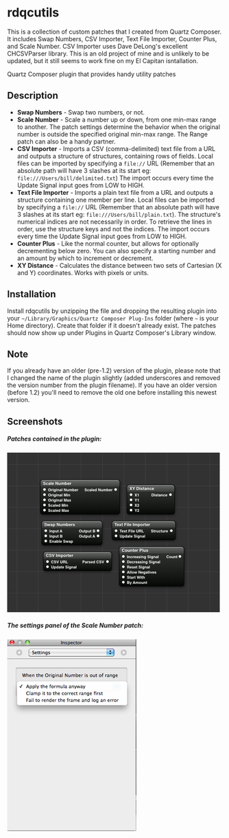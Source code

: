 # rdqcutils

This is a collection of custom patches that I created from Quartz Composer. It includes Swap Numbers, CSV Importer, Text File Importer, Counter Plus, and Scale Number. CSV Importer uses Dave DeLong's excellent CHCSVParser library. This is an old project of mine and is unlikely to be updated, but it still seems to work fine on my El Capitan isntallation.

Quartz Composer plugin that provides handy utility patches

## Description

* **Swap Numbers** - Swap two numbers, or not.
* **Scale Number** - Scale a number up or down, from one min-max range to another. The patch settings determine the behavior when the original number is outside the specified original min-max range. The Range patch can also be a handy partner.
* **CSV Importer** - Imports a CSV (comma-delimited) text file from a URL and outputs a structure of structures, containing rows of fields. Local files can be imported by specifying a `file://` URL (Remember that an absolute path will have 3 slashes at its start eg: `file:///Users/bill/delimited.txt`) The import occurs every time the Update Signal input goes from LOW to HIGH.
* **Text File Importer** - Imports a plain text file from a URL and outputs a structure containing one member per line. Local files can be imported by specifying a `file://` URL (Remember that an absolute path will have 3 slashes at its start eg: `file:///Users/bill/plain.txt`). The structure's numerical indices are not necessarily in order. To retrieve the lines in order, use the structure keys and not the indices. The import occurs every time the Update Signal input goes from LOW to HIGH.
* **Counter Plus** - Like the normal counter, but allows for optionally decrementing below zero. You can also specify a starting number and an amount by which to increment or decrement.
* **XY Distance** - Calculates the distance between two sets of Cartesian (X and Y) coordinates. Works with pixels or units.

## Installation

Install rdqcutils by unzipping the file and dropping the resulting plugin into your `~/Library/Graphics/Quartz Composer Plug-Ins` folder (where `~` is your Home directory). Create that folder if it doesn't already exist. The patches should now show up under Plugins in Quartz Composer's Library window.

## Note

If you already have an older (pre-1.2) version of the plugin, please note that I changed the name of the plugin slightly (added underscores and removed the 
version number from the plugin filename). If you have an older version (before 1.2) you'll need to 
remove the old one before installing this newest version.

## Screenshots

##### Patches contained in the plugin:
![screenshot1](rd_qc_utils-screenshot-1.3.png "rdqcutils screenshot")

##### The settings panel of the Scale Number patch:
![screenshot2](rdqcutils_ScaleNumber_settings_screenshot_1.0.png "rdqcutils scale number settings screenshot")

